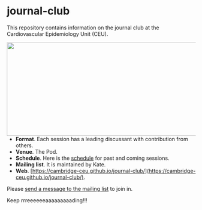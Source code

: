 # journal-club

This repository contains information on the journal club at the Cardiovascular Epidemiology Unit (CEU).

<img src="http://phdcomics.com/comics/archive/phd011108s.gif" width="560" height="250" align="right">

* **Format**. Each session has a leading discussant with contribution from others.
* **Venue**. The Pod.
* **Schedule**. Here is the [schedule](schedule.md) for past and coming sessions.
* **Mailing list**. It is maintained by Kate.
* **Web**. [https://cambridge-ceu.github.io/journal-club/](https://cambridge-ceu.github.io/journal-club/).

Please <a href="mailto:phpc-ceu-genjc-bounces@lists.cam.ac.uk">send a message to the mailing list</a> to join in.

Keep rrreeeeeeaaaaaaaaading!!!
